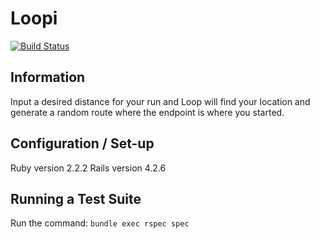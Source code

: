 # Loopi
[![Build Status](https://travis-ci.org/ifricker/running_app.svg?branch=development)](https://travis-ci.org/ifricker/running_app)

## Information
Input a desired distance for your run and Loop will find your location and generate a random route where the endpoint is where you started.

## Configuration / Set-up
Ruby version 2.2.2
Rails version 4.2.6

## Running a Test Suite
Run the command: `bundle exec rspec spec`

